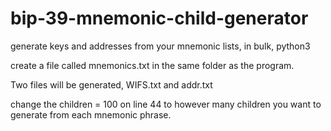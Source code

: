 # bip-39-mnemonic-child-generator
generate keys and addresses from your mnemonic lists, in bulk, python3 

create a file called mnemonics.txt in the same folder as the program.

Two files will be generated, WIFS.txt and addr.txt

change the children = 100 on line 44 to however many children you want to generate from each mnemonic phrase.
